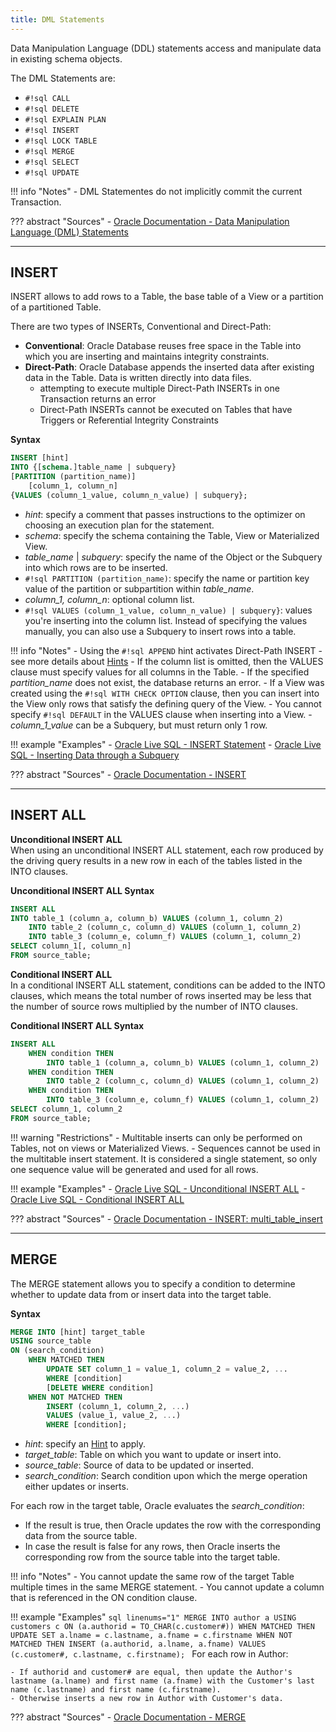 ```yaml
---
title: DML Statements
---
```


Data Manipulation Language (DDL) statements access and manipulate data in existing schema objects.

The DML Statements are:

- `#!sql CALL`
- `#!sql DELETE`
- `#!sql EXPLAIN PLAN`
- `#!sql INSERT`
- `#!sql LOCK TABLE`
- `#!sql MERGE`
- `#!sql SELECT`
- `#!sql UPDATE`

!!! info "Notes"
    - DML Statementes do not implicitly commit the current Transaction.

??? abstract "Sources"
    - [Oracle Documentation - Data Manipulation Language (DML) Statements](https://docs.oracle.com/en/database/oracle/oracle-database/23/sqlrf/Types-of-SQL-Statements.html#GUID-2E008D4A-F6FD-4F34-9071-7E10419CA24D)

---

## INSERT
INSERT allows to add rows to a Table, the base table of a View or a partition of a partitioned Table.

There are two types of INSERTs, Conventional and Direct-Path:

- **Conventional**: Oracle Database reuses free space in the Table into which you are inserting and maintains integrity constraints.
- **Direct-Path**: Oracle Database appends the inserted data after existing data in the Table. Data is written directly into data files.
	- attempting to execute multiple Direct-Path INSERTs in one Transaction returns an error
	- Direct-Path INSERTs cannot be executed on Tables that have Triggers or Referential Integrity Constraints
	
**Syntax**
```sql
INSERT [hint]
INTO {[schema.]table_name | subquery}
[PARTITION (partition_name)]
	[column_1, column_n]
{VALUES (column_1_value, column_n_value) | subquery};
```

- *hint*: specify a comment that passes instructions to the optimizer on choosing an execution plan for the statement.
- *schema*: specify the schema containing the Table, View or Materialized View.
- *table_name* | *subquery*: specify the name of the Object or the Subquery into which rows are to be inserted.
- `#!sql PARTITION (partition_name)`: specify the name or partition key value of the partition or subpartition within *table_name*.
- *column_1, column_n*: optional column list.
- `#!sql VALUES (column_1_value, column_n_value) | subquery}`: values you're inserting into the column list. Instead of specifying the values manually, you can also use a Subquery to insert rows into a table.

!!! info "Notes"
    - Using the `#!sql APPEND` hint activates Direct-Path INSERT
        - see more details about [Hints](SQL/hints)
    - If the column list is omitted, then the VALUES clause must specify values for all columns in the Table.
    - If the specified *partition_name* does not exist, the database returns an error.
    - If a View was created using the `#!sql WITH CHECK OPTION` clause, then you can insert into the View only rows that satisfy the defining query of the View.
    - You cannot specify `#!sql DEFAULT` in the VALUES clause when inserting into a View.
    - *column_1_value* can be a Subquery, but must return only 1 row.

!!! example "Examples"
    - [Oracle Live SQL - INSERT Statement](https://livesql.oracle.com/apex/livesql/s/b6d9mx1ujyjenzyvihp4qhsfw)
    - [Oracle Live SQL - Inserting Data through a Subquery](https://livesql.oracle.com/apex/livesql/s/b6d95r3aqqtb09ivlkl1zsdjg)

??? abstract "Sources"
    - [Oracle Documentation - INSERT](https://docs.oracle.com/en/database/oracle/oracle-database/21/sqlrf/INSERT.html)

---

## INSERT ALL
**Unconditional INSERT ALL**  
When using an unconditional INSERT ALL statement, each row produced by the driving query results in a new row in each of the tables listed in the INTO clauses.

**Unconditional INSERT ALL Syntax**
```sql
INSERT ALL
INTO table_1 (column_a, column_b) VALUES (column_1, column_2)
	INTO table_2 (column_c, column_d) VALUES (column_1, column_2)
	INTO table_3 (column_e, column_f) VALUES (column_1, column_2)
SELECT column_1[, column_n]
FROM source_table;
```

**Conditional INSERT ALL**  
In a conditional INSERT ALL statement, conditions can be added to the INTO clauses, which means the total number of rows inserted may be less that the number of source rows multiplied by the number of INTO clauses.

**Conditional INSERT ALL Syntax**
```sql
INSERT ALL
	WHEN condition THEN
		INTO table_1 (column_a, column_b) VALUES (column_1, column_2)
	WHEN condition THEN
		INTO table_2 (column_c, column_d) VALUES (column_1, column_2)
	WHEN condition THEN
		INTO table_3 (column_e, column_f) VALUES (column_1, column_2)
SELECT column_1, column_2
FROM source_table;
```

!!! warning "Restrictions"
    - Multitable inserts can only be performed on Tables, not on views or Materialized Views.
    - Sequences cannot be used in the multitable insert statement. It is considered a single statement, so only one sequence value will be generated and used for all rows.

!!! example "Examples"
    - [Oracle Live SQL - Unconditional INSERT ALL](https://livesql.oracle.com/apex/livesql/s/o9ninb4mh0btszce7to6vvo2q)
    - [Oracle Live SQL - Conditional INSERT ALL](https://livesql.oracle.com/apex/livesql/s/o9nn25s98zpbyva2s8qe5fbqc)

??? abstract "Sources"
    - [Oracle Documentation - INSERT: multi_table_insert](https://docs.oracle.com/en/database/oracle/oracle-database/21/sqlrf/INSERT.html#GUID-903F8043-0254-4EE9-ACC1-CB8AC0AF3423)

---

## MERGE
The MERGE statement allows you to specify a condition to determine whether to update data from or insert data into the target table.

**Syntax**
```sql
MERGE INTO [hint] target_table
USING source_table
ON (search_condition)
	WHEN MATCHED THEN
		UPDATE SET column_1 = value_1, column_2 = value_2, ...
		WHERE [condition]
		[DELETE WHERE condition]
	WHEN NOT MATCHED THEN
		INSERT (column_1, column_2, ...)
		VALUES (value_1, value_2, ...)
		WHERE [condition];
```

- *hint*: specify an [Hint](SQL/hints) to apply.
- *target_table*: Table on which you want to update or insert into.
- *source_table*: Source of data to be updated or inserted.
- *search_condition*: Search condition upon which the merge operation either updates or inserts.

For each row in the target table, Oracle evaluates the *search_condition*:

- If the result is true, then Oracle updates the row with the corresponding data from the source table.
- In case the result is false for any rows, then Oracle inserts the corresponding row from the source table into the target table.

!!! info "Notes"
    - You cannot update the same row of the target Table multiple times in the same MERGE statement. 
    - You cannot update a column that is referenced in the ON condition clause. 

!!! example "Examples"
    ```sql linenums="1"
    MERGE INTO author a
    USING customers c
    ON (a.authorid = TO_CHAR(c.customer#))
        WHEN MATCHED THEN
            UPDATE SET a.lname = c.lastname, a.fname = c.firstname
        WHEN NOT MATCHED THEN
            INSERT (a.authorid, a.lname, a.fname)
            VALUES (c.customer#, c.lastname, c.firstname);
    ```
    For each row in Author:
    
    - If authorid and customer# are equal, then update the Author's lastname (a.lname) and first name (a.fname) with the Customer's last name (c.lastname) and first name (c.firstname).
    - Otherwise inserts a new row in Author with Customer's data.

??? abstract "Sources"
    - [Oracle Documentation - MERGE](https://docs.oracle.com/en/database/oracle/oracle-database/21/sqlrf/MERGE.html)